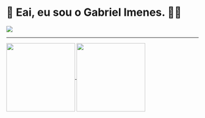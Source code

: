 # 👋 **Eai, eu sou o Gabriel Imenes. 👨‍💻**



<a href="https://github.com/imenesgt">
<img text-aline="center" align="center" src="https://media3.giphy.com/media/JGVgtOoVCne8z7zeUa/giphy.gif?cid=790b7611ab2ec316f2c3ca8db76b4ca8a3e4bab81596c5e2&rid=giphy.gif&ct=g" />
</a>
 <hr width = “1” size = “10”>
<div>
<a href="https://github.com/imenesg">
  <img height="180px" align="center" src="https://github-readme-stats.vercel.app/api?username=imenesg&show_icons=true&theme=radical" />
</a>
<a href="https://github.com/imenesgt">
  <img height="180px" align="center" src="https://github-readme-stats.vercel.app/api/top-langs/?username=imenesg&layout=compact&theme=radical" />
</div>
